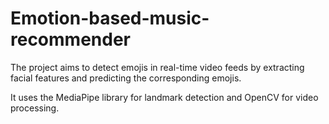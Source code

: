 # Emotion-based-music-recommender
The project aims to detect emojis in real-time video feeds by extracting facial features and predicting the corresponding emojis.

It uses the MediaPipe library for landmark detection and OpenCV for video processing.
